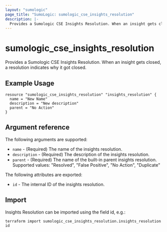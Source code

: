 ```yaml
---
layout: "sumologic"
page_title: "SumoLogic: sumologic_cse_insights_resolution"
description: |-
  Provides a Sumologic CSE Insights Resolution. When an insight gets closed, a resolution indicates why it got closed.
---
```


# sumologic_cse_insights_resolution
Provides a Sumologic CSE Insights Resolution. When an insight gets closed, a resolution indicates why it got closed.

## Example Usage
```hcl
resource "sumologic_cse_insights_resolution" "insights_resolution" {
  name = "New Name"
  description = "New description"
  parent = "No Action"
}
```

## Argument reference

The following arguments are supported:

- `name` - (Required) The name of the insights resolution.
- `description` - (Required) The description of the insights resolution.
- `parent` - (Required) The name of the built-in parent insights resolution. Supported values: "Resolved", "False Positive", "No Action", "Duplicate"


The following attributes are exported:

- `id` - The internal ID of the insights resolution.

## Import

Insights Resolution can be imported using the field id, e.g.:
```hcl
terraform import sumologic_cse_insights_resolution.insights_resolution id
```